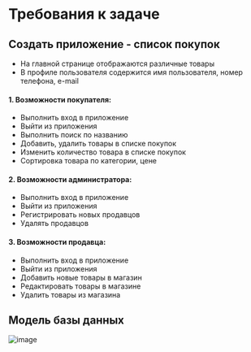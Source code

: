 # Требования к задаче
## Создать приложение - список покупок
+ На главной странице отображаются различные товары
+ В профиле пользователя содержится имя пользователя, номер телефона, e-mail
####  1. Возможности покупателя:
+ Выполнить вход в приложение
+ Выйти из приложения
+ Выполнить поиск по названию
+ Добавить, удалить товары в списке покупок
+ Изменить количество товара в списке покупок
+ Сортировка товара по категории, цене
####  2. Возможности администратора:
+	Выполнить вход в приложение
+	Выйти из приложения
+	Регистрировать новых продавцов
+	Удалять продавцов
####	 3. Возможности продавца:
+	Выполнить вход в приложение
+	Выйти из приложения
+	Добавить новые товары в магазин
+	Редактировать товары в магазине
+	Удалить товары из магазина
## Модель базы данных
![image](https://user-images.githubusercontent.com/104374839/198369571-08f86594-7bdd-4be8-ac26-6c769a189b57.png)


